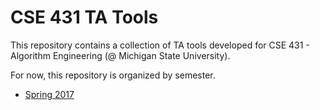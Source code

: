 # CSE 431 TA Tools

This repository contains a collection of TA tools developed for CSE 431 - Algorithm Engineering (@ Michigan State University).

For now, this repository is organized by semester.

- [Spring 2017](./2017-spring/)